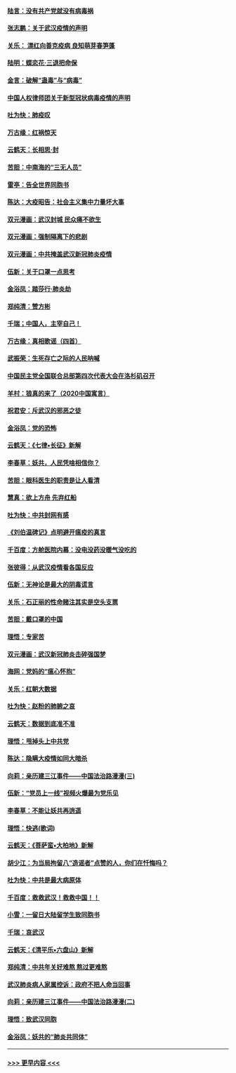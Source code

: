 #### [陆言：没有共产党就没有病毒祸](../pages/nsc993/n11868232.md?t=02141911) 
#### [张志鹏：关于武汉疫情的声明](../pages/nsc993/n11867182.md?t=02141911) 
#### [关乐： 漂红向善克疫病 良知萌芽春笋蓬](../pages/nsc993/n11865710.md?t=02141911) 
#### [陆明：蝶恋花‧三退把命保](../pages/nsc993/n11865673.md?t=02141911) 
#### [金言：破解“蛊毒”与“病毒”](../pages/nsc993/n11864103.md?t=02141911) 
#### [中国人权律师团关于新型冠状病毒疫情的声明](../pages/nsc993/n11864249.md?t=02141911) 
#### [吐为快：肺疫叹](../pages/nsc993/n11864027.md?t=02141911) 
#### [万古缘：红祸惊天](../pages/nsc993/n11864079.md?t=02141911) 
#### [云鹤天：长相思‧封](../pages/nsc993/n11864006.md?t=02141911) 
#### [苦胆：中南海的“三无人员”](../pages/nsc993/n11862997.md?t=02141911) 
#### [雷亭：告全世界同胞书](../pages/nsc993/n11862572.md?t=02141911) 
#### [陈达：大疫昭告：社会主义集中力量坏大事](../pages/nsc993/n11859419.md?t=02141911) 
#### [双元漫画：武汉封城 民众痛不欲生](../pages/nsc993/n11859287.md?t=02141911) 
#### [双元漫画：强制隔离下的悲剧](../pages/nsc993/n11859244.md?t=02141911) 
#### [双元漫画：中共掩盖武汉新冠肺炎疫情](../pages/nsc993/n11858249.md?t=02141911) 
#### [伍新：关于口罩一点思考](../pages/nsc993/n11859195.md?t=02141911) 
#### [金浴凤：踏莎行‧肺炎劫](../pages/nsc993/n11858227.md?t=02141911) 
#### [郑纯清：赞方彬](../pages/nsc993/n11856803.md?t=02141911) 
#### [千瑞；中国人，主宰自己！](../pages/nsc993/n11856793.md?t=02141911) 
#### [万古缘：真相歌谣（四首）](../pages/nsc993/n11856263.md?t=02141911) 
#### [武振荣：生死存亡之际的人民呐喊](../pages/nsc993/n11856256.md?t=02141911) 
#### [中国民主党全国联合总部第四次代表大会在洛杉矶召开](../pages/nsc993/n11856344.md?t=02141911) 
#### [羊村：狼真的来了（2020中国寓言）](../pages/nsc993/n11856229.md?t=02141911) 
#### [祝君安：斥武汉的邪恶之徒](../pages/nsc993/n11855861.md?t=02141911) 
#### [金浴凤：党的恐怖](../pages/nsc993/n11855849.md?t=02141911) 
#### [云鹤天：《七律▪长征》新解](../pages/nsc993/n11855479.md?t=02141911) 
#### [李春草：妖共，人民凭啥相信你？](../pages/nsc993/n11855196.md?t=02141911) 
#### [苦胆：眼科医生的职责是让人看清](../pages/nsc993/n11853840.md?t=02141911) 
#### [慧真：欲上方舟 先弃红船](../pages/nsc993/n11853483.md?t=02141911) 
#### [吐为快：中共封网有感](../pages/nsc993/n11852575.md?t=02141911) 
#### [《刘伯温碑记》点明避开瘟疫的真言](../pages/nsc993/n11852128.md?t=02141911) 
#### [千百度：方舱医院内幕：没电没药没暖气没吃的](../pages/nsc993/n11850211.md?t=02141911) 
#### [张彼得：从武汉疫情看各国反应](../pages/nsc993/n11850102.md?t=02141911) 
#### [伍新：无神论是最大的阴毒谎言](../pages/nsc993/n11846129.md?t=02141911) 
#### [关乐：石正丽的性命赌注其实是空头支票](../pages/nsc993/n11846109.md?t=02141911) 
#### [苦胆：戴口罩的中国](../pages/nsc993/n11845576.md?t=02141911) 
#### [理悟：专家苦](../pages/nsc993/n11845564.md?t=02141911) 
#### [双元漫画：武汉新冠肺炎击碎强国梦](../pages/nsc993/n11843320.md?t=02141911) 
#### [海网：党妈的“瘟心怀抱”](../pages/nsc993/n11840740.md?t=02141911) 
#### [关乐：红朝大数据](../pages/nsc993/n11840675.md?t=02141911) 
#### [吐为快：赵粉的肺腑之哀](../pages/nsc993/n11840618.md?t=02141911) 
#### [云鹤天：数据到底准不准](../pages/nsc993/n11840325.md?t=02141911) 
#### [理悟：甩掉头上中共党](../pages/nsc993/n11838826.md?t=02141911) 
#### [陈达：隐瞒大疫情如同大暗杀](../pages/nsc993/n11838771.md?t=02141911) 
#### [向莉：亲历建三江事件——中国法治路漫漫(三)](../pages/nsc993/n11831825.md?t=02141911) 
#### [伍新：“党员上一线”视频火爆最为党乐见](../pages/nsc993/n11838200.md?t=02141911) 
#### [李春草：不能让妖共再逍遥](../pages/nsc993/n11838102.md?t=02141911) 
#### [理悟：快逃(歌词)](../pages/nsc993/n11838083.md?t=02141911) 
#### [云鹤天：《菩萨蛮▪大柏地》新解](../pages/nsc993/n11838059.md?t=02141911) 
#### [胡少江：为当局拘留八“造谣者”点赞的人，你们在忏悔吗？](../pages/nsc993/n11836801.md?t=02141911) 
#### [吐为快：中共是最大病原体](../pages/nsc993/n11836748.md?t=02141911) 
#### [千百度：救救武汉！救救中国！！](../pages/nsc993/n11836145.md?t=02141911) 
#### [小雪：一留日大陆留学生致同胞书](../pages/nsc993/n11834624.md?t=02141911) 
#### [千瑞：哀武汉](../pages/nsc993/n11833647.md?t=02141911) 
#### [云鹤天：《清平乐▪六盘山》新解](../pages/nsc993/n11833611.md?t=02141911) 
#### [郑纯清：中共年关好难熬 熬过更难熬](../pages/nsc993/n11833489.md?t=02141911) 
#### [武汉肺炎病人家属控诉：政府不把人命当回事](../pages/nsc993/n11833205.md?t=02141911) 
#### [向莉：亲历建三江事件——中国法治路漫漫(二)](../pages/nsc993/n11829102.md?t=02141911) 
#### [理悟：致武汉同胞](../pages/nsc993/n11831522.md?t=02141911) 
#### [金浴凤：妖共的“肺炎共同体”](../pages/nsc993/n11829448.md?t=02141911) 

----
#### [ >>> 更早内容 <<< ](../indexes/nsc993-earlier.md)
